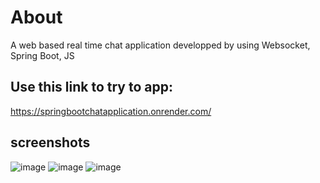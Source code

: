 # About
A web based real time chat application developped by using Websocket, Spring Boot, JS

## Use this link to try to app:
https://springbootchatapplication.onrender.com/

## screenshots
![image](https://github.com/RamazanOzerr/SpringBootChatApplication/assets/96844411/1aa69f13-a2ad-4e76-a543-19cfb6de1e36)
![image](https://github.com/RamazanOzerr/SpringBootChatApplication/assets/96844411/01df31b1-d06a-49d9-8c40-12f7b5c0d45a)
![image](https://github.com/RamazanOzerr/SpringBootChatApplication/assets/96844411/6207e496-061c-4274-a1be-5f992ac323d1)

